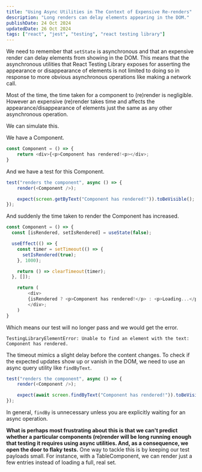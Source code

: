 ```yaml
---
title: "Using Async Utilities in The Context of Expensive Re-renders"
description: "Long renders can delay elements appearing in the DOM."
publishDate: 24 Oct 2024
updatedDate: 26 Oct 2024
tags: ["react", "jest", "testing", "react testing library"]
---
```


We need to remember that `setState` is asynchronous and that an expensive render can delay elements from showing in the DOM. This means that the asynchronous utilities that React Testing Library exposes for asserting the appearance or disappearance of elements is not limited to doing so in response to more obvious asynchronous operations like making a network call.

Most of the time, the time taken for a component to (re)render is negligible. However an expensive (re)render takes time and affects the appearance/disappearance of elements just the same as any other asynchronous operation.

We can simulate this.

We have a Component.

```javascript title="Component.jsx"
const Component = () => {
	return <div>{<p>Component has rendered!<p></div>;
}
```

And we have a test for this Component.

```javascript title="Component.test.jsx"
test("renders the component", async () => {
	render(<Component />);

	expect(screen.getByText("Component has rendered!")).toBeVisible();
});
```

And suddenly the time taken to render the Component has increased.

```javascript title="Component.jsx"
const Component = () => {
  const [isRendered, setIsRendered] = useState(false);

  useEffect(() => {
	const timer = setTimeout(() => {
	  setIsRendered(true);
	}, 1000);

	return () => clearTimeout(timer);
  }, []);

	return (
		<div>
		{isRendered ? <p>Component has rendered!</p> : <p>Loading...</p>}
		</div>;
	)
}
```

Which means our test will no longer pass and we would get the error.

```cli
TestingLibraryElementError: Unable to find an element with the text: Component has rendered.
```

The timeout mimics a slight delay before the content changes. To check if the expected updates show up or vanish in the DOM, we need to use an async query utility like `findByText`.

```javascript title="Component.test.jsx"
test("renders the component", async () => {
	render(<Component />);

	expect(await screen.findByText("Component has rendered!")).toBeVisible();
});
```

In general, `findBy` is unnecessary unless you are explicitly waiting for an async operation.

**What is perhaps most frustrating about this is that we can't predict whether a particular components (re)render will be long running enough that testing it requires using async utilities. And, as a consequence, we open the door to flaky tests.** One way to tackle this is by keeping our test payloads small. For instance, with a TableComponent, we can render just a few entries instead of loading a full, real set.​
